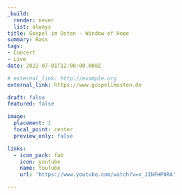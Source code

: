 ```yaml
---
_build:
  render: never
  list: always
title: Gospel im Osten - Window of Hope
summary: Bass
tags:
- Concert
- Live
date: 2022-07-01T12:00:00.000Z

# external_link: http://example.org
external_link: https://www.gospelimosten.de

draft: false
featured: false

image:
  placement: 1
  focal_point: center
  preview_only: false

links:
  - icon_pack: fab
    icon: youtube
    name: YouTube
    url: 'https://www.youtube.com/watch?v=x_JINFHP0RA'

---
```

